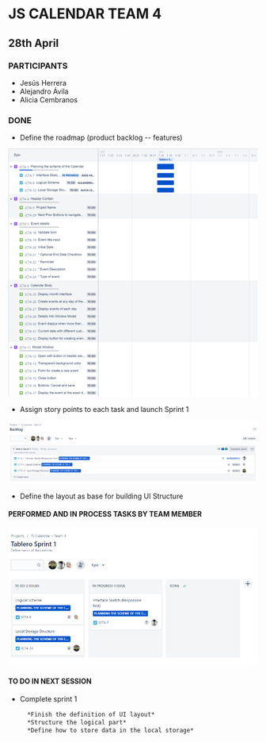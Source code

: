 # JS CALENDAR TEAM 4

## 28th April 

### PARTICIPANTS 

* Jesús Herrera
* Alejandro Ávila
* Alicia Cembranos

### DONE

* Define the roadmap (product backlog -- features)

![This is a alt text.](./src/assets/images/worklog/js_calendar___team_4_2022-04-29_08.38am.png "Product Backlog.")

* Assign story points to each task and launch Sprint 1

![This is a alt text.](./src/assets/images/worklog/sprint1.png "Sprint 1.")

* Define the layout as base for building UI Structure


#### PERFORMED AND IN PROCESS TASKS BY TEAM MEMBER

![This is a alt text.](./src/assets/images/worklog/sprint%201_board.png "Sprint 1.")

#### TO DO IN NEXT SESSION

* Complete sprint 1

        *Finish the definition of UI layout*
        *Structure the logical part*
        *Define how to store data in the local storage*

